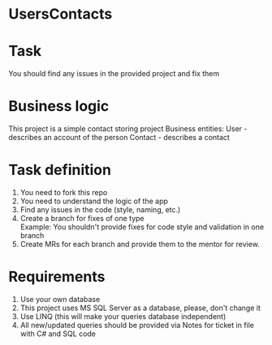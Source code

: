 # UsersContacts   
# Task
You should find any issues in the provided project and fix them
# Business logic
This project is a simple contact storing project
 Business entities:
 User - describes an account of the person
 Contact - describes a contact
# Task definition 
1. You need to fork this repo
2. You need to understand the logic of the app
3. Find any issues in the code (style, naming, etc.)
4. Create a branch for fixes of one type  
Example: You shouldn't provide fixes for code style and validation in one branch
5. Create MRs for each branch and provide them to the mentor for review.
# Requirements
1. Use your own database
2. This project uses MS SQL Server as a database, please, don't change it 
3. Use LINQ (this will make your queries database independent)
4. All new/updated queries should be provided via Notes for ticket in file with C# and SQL code
